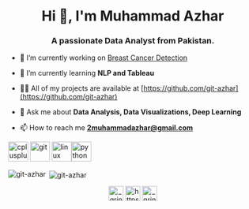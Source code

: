 <h1 align="center">Hi 👋, I'm Muhammad Azhar</h1>
<h3 align="center">A passionate Data Analyst from Pakistan.</h3>

- 🔭 I’m currently working on [Breast Cancer Detection](https://github.com/git-azhar/Breast-Cancer-Detection)

- 🌱 I’m currently learning **NLP and Tableau**

- 👨‍💻 All of my projects are available at [https://github.com/git-azhar](https://github.com/git-azhar)

- 💬 Ask me about **Data Analysis, Data Visualizations, Deep Learning**

- 📫 How to reach me **2muhammadazhar@gmail.com**

<p align="left"><img src="https://devicons.github.io/devicon/devicon.git/icons/cplusplus/cplusplus-original.svg" alt="cplusplus" width="40" height="40"/> <img src="https://www.vectorlogo.zone/logos/git-scm/git-scm-icon.svg" alt="git" width="40" height="40"/> <img src="https://devicons.github.io/devicon/devicon.git/icons/linux/linux-original.svg" alt="linux" width="40" height="40"/><img src="https://devicons.github.io/devicon/devicon.git/icons/python/python-original.svg" alt="python" width="40" height="40"/></p>

<p><img align="left" src="https://github-readme-stats.vercel.app/api/top-langs/?username=git-azhar&layout=compact&hide=html" alt="git-azhar" /></p>

<p>&nbsp;<img align="center" src="https://github-readme-stats.vercel.app/api?username=git-azhar&show_icons=true" alt="git-azhar" /></p>

<p align="center">
<a href="https://twitter.com/_grinch_101" target="blank"><img align="center" src="https://cdn.jsdelivr.net/npm/simple-icons@3.0.1/icons/twitter.svg" alt="_grinch_101" height="30" width="30" /></a>
<a href="https://kaggle.com/https://www.kaggle.com/azharvz" target="blank"><img align="center" src="https://cdn.jsdelivr.net/npm/simple-icons@3.0.1/icons/kaggle.svg" alt="https://www.kaggle.com/azharvz" height="30" width="30" /></a>
<a href="https://instagram.com/_grinch_101" target="blank"><img align="center" src="https://cdn.jsdelivr.net/npm/simple-icons@3.0.1/icons/instagram.svg" alt="_grinch_101" height="30" width="30" /></a>
</p>
